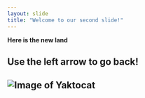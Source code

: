 ```yaml
---
layout: slide
title: "Welcome to our second slide!"
---
```

**Here is the new land**

Use the left arrow to go back!
---
![Image of Yaktocat](https://octodex.github.com/images/yaktocat.png)
---
